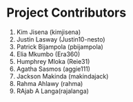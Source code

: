 # Project Contributors

1. Kim Jisena (kimjisena)
2. Justin Lasway (Justin10-nesto)
3. Patrick Bijampola (pbijampola)
4. Elia Mkumbo (Era360)
5. Humphrey Mloka (Reie31)
6. Agatha Sasmos (aggie111)
7. Jackson Makinda (makindajack)
8. Rahma Ahlawy (rahma)
9. RAjab A Langa(rajalanga)
